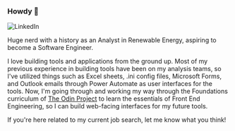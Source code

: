 ### Howdy 🤠
![LinkedIn](https://img.shields.io/badge/LinkedIn-0077B5?style=for-the-badge&logo=linkedin&logoColor=white)

Huge nerd with a history as an Analyst in Renewable Energy, aspiring to become a Software Engineer. 

I love building tools and applications from the ground up. Most of my previous experience in building tools have been on my analysis teams, so I've utilized things such as Excel sheets, .ini config files, Microsoft Forms, and Outlook emails through Power Automate as user interfaces for the tools. Now, I'm going through and working my way through the Foundations curriculum of [The Odin Project](https://www.theodinproject.com/) to learn the essentials of Front End Engineering, so I can build web-facing interfaces for my future tools.

If you're here related to my current job search, let me know what you think!
